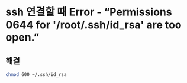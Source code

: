 # ssh 연결할 때 Error - “Permissions 0644 for '/root/.ssh/id_rsa' are too open.” 

## 해결

```bash
chmod 600 ~/.ssh/id_rsa
```